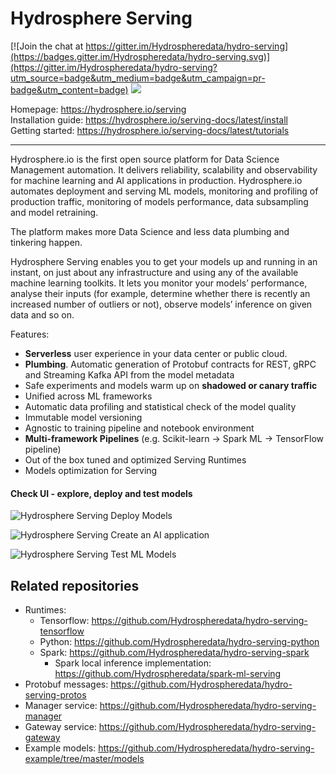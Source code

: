 # Hydrosphere Serving

[![Join the chat at https://gitter.im/Hydrospheredata/hydro-serving](https://badges.gitter.im/Hydrospheredata/hydro-serving.svg)](https://gitter.im/Hydrospheredata/hydro-serving?utm_source=badge&utm_medium=badge&utm_campaign=pr-badge&utm_content=badge)
[![](https://img.shields.io/badge/documentation-latest-af1a97.svg)](https://hydrosphere.io/serving-docs/) 

Homepage: https://hydrosphere.io/serving  
Installation guide: https://hydrosphere.io/serving-docs/latest/install  
Getting started: https://hydrosphere.io/serving-docs/latest/tutorials

---

Hydrosphere.io is the first open source platform for Data Science Management automation. 
It delivers reliability, scalability and observability for machine learning and AI applications in production.
Hydrosphere.io automates deployment and serving ML models, monitoring and profiling of production traffic, 
monitoring of models performance, data subsampling and model retraining.

The platform makes more Data Science and less data plumbing and tinkering happen.

Hydrosphere Serving enables you to get your models up and running in an instant, 
on just about any infrastructure and using any of the available machine learning toolkits. 
It lets you monitor your models’ performance, analyse their inputs 
(for example, determine whether there is recently an increased number of outliers or not),
observe models’ inference on given data and so on.

Features:
* **Serverless** user experience in your data center or public cloud. 
* **Plumbing**. Automatic generation of Protobuf contracts for REST, gRPC and Streaming Kafka API from the model metadata
* Safe experiments and models warm up on **shadowed or canary traffic**
* Unified across ML frameworks
* Automatic data profiling and statistical check of the model quality 
* Immutable model versioning
* Agnostic to training pipeline and notebook environment 
* **Multi-framework Pipelines** (e.g. Scikit-learn -> Spark ML -> TensorFlow pipeline)
* Out of the box tuned and optimized Serving Runtimes
* Models optimization for Serving

#### Check UI - explore, deploy and test models

![Hydrosphere Serving Deploy Models](https://media.giphy.com/media/KyEVbxQEr4IGLuaQlR/giphy.gif)

![Hydrosphere Serving Create an AI application](https://media.giphy.com/media/1dHWK2HJjdheyqB8lZ/giphy.gif)

![Hydrosphere Serving Test ML Models](https://media.giphy.com/media/2A67Wd88zQTcZk4lEs/giphy.gif)

## Related repositories
 * Runtimes:
   * Tensorflow: https://github.com/Hydrospheredata/hydro-serving-tensorflow
   * Python: https://github.com/Hydrospheredata/hydro-serving-python
   * Spark: https://github.com/Hydrospheredata/hydro-serving-spark
     * Spark local inference implementation: https://github.com/Hydrospheredata/spark-ml-serving
 * Protobuf messages: https://github.com/Hydrospheredata/hydro-serving-protos
 * Manager service: https://github.com/Hydrospheredata/hydro-serving-manager
 * Gateway service: https://github.com/Hydrospheredata/hydro-serving-gateway
 * Example models: https://github.com/Hydrospheredata/hydro-serving-example/tree/master/models
